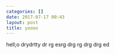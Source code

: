 ```yaml
---
categories: []
date: 2017-07-17 00:43
layout: post
title: yoooo
---
```

hell;o drydrtty dr rg esrg drg rg drg drg ed


